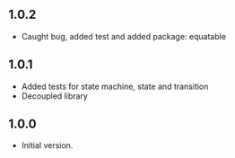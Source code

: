 ## 1.0.2

- Caught bug, added test and added package: equatable

## 1.0.1

- Added tests for state machine, state and transition
- Decoupled library

## 1.0.0

- Initial version.
